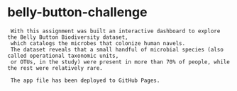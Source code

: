 # belly-button-challenge

     With this assignment was built an interactive dashboard to explore the Belly Button Biodiversity dataset,
     which catalogs the microbes that colonize human navels.
     The dataset reveals that a small handful of microbial species (also called operational taxonomic units, 
     or OTUs, in the study) were present in more than 70% of people, while the rest were relatively rare.

     The app file has been deployed to GitHub Pages.